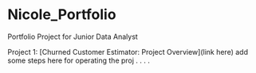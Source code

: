 # Nicole_Portfolio
Portfolio Project for Junior Data Analyst

Project 1: [Churned Customer Estimator: Project Overview](link here)
add some steps here for operating the proj
.
.
.
.

